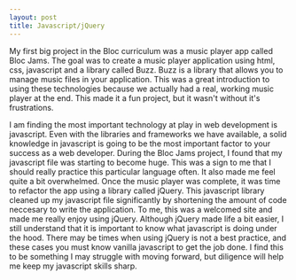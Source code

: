 ```yaml
---
layout: post
title: Javascript/jQuery
---
```


My first big project in the Bloc curriculum was a music player app called Bloc Jams. The goal was to create a music player application using html, css, javascript and a library called Buzz. Buzz is a library that allows you to manage music files in your application. This was a great introduction to using these technologies because we actually had a real, working music player at the end. This made it a fun project, but it wasn't without it's frustrations.

I am finding the most important technology at play in web development is javascript. Even with the libraries and frameworks we have available, a solid knowledge in javascript is going to be the most important factor to your success as a web developer. During the Bloc Jams project, I found that my javascript file was starting to become huge. This was a sign to me that I should really practice this particular language often. It also made me feel quite a bit overwhelmed. Once the music player was complete, it was time to refactor the app using a library called jQuery. This javascript library cleaned up my javascript file significantly by shortening the amount of code neccesary to write the application. To me, this was a welcomed site and made me really enjoy using jQuery. Although jQuery made life a bit easier, I still understand that it is important to know what javascript is doing under the hood. There may be times when using jQuery is not a best practice, and these cases you must know vanilla javascript to get the job done. I find this to be something I may struggle with moving forward, but diligence will help me keep my javascript skills sharp.